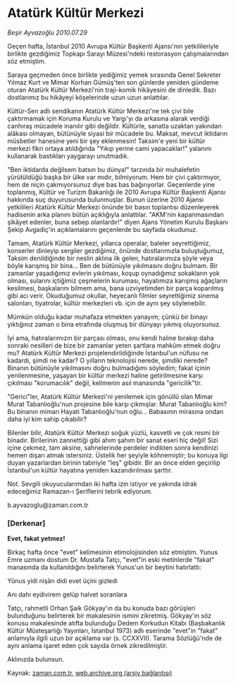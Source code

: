 # Atatürk Kültür Merkezi

*Beşir Ayvazoğlu 2010.07.29*

<td class="columnist-detail">
<p>Geçen hafta, İstanbul 2010 Avrupa Kültür Başkenti Ajansı'nın yetkilileriyle birlikte gezdiğimiz Topkapı Sarayı Müzesi'ndeki restorasyon çalışmalarından söz etmiştim.</p>
<p>
<div id="haberMetinDiv">
<p>Saraya geçmeden önce birlikte yediğimiz yemek sırasında Genel Sekreter Yılmaz Kurt ve Mimar Korhan Gümüş'ten son günlerde yeniden gündeme oturan Atatürk Kültür Merkezi'nin traji-komik hikâyesini de dinledik. Bazı dostlarımız bu hikâyeyi köşelerinde uzun uzun anlattılar.
<p>Kültür-Sen adlı sendikanın Atatürk Kültür Merkezi'ne tek çivi bile çaktırmamak için Koruma Kurulu ve Yargı'yı da arkasına alarak verdiği canhıraş mücadele inanılır gibi değildir. Kültürle, sanatla uzaktan yakından alâkası olmayan, bütünüyle siyasi bir mücadele bu. Maksat, mevcut iktidarın müsbetler hanesine yeni bir şey eklenmesin! Taksim'e yeni bir kültür merkezi fikri ortaya atıldığında "Yıkıp yerine cami yapacaklar!" yalanını kullanarak bastıkları yaygarayı unutmadık.
<p> "Ben iktidarda değilsem batsın bu dünya!" tarzında bir muhalefetin yürütüldüğü başka bir ülke var mıdır, bilmiyorum. Hem bir çivi çaktırmıyor, hem de niçin çakmıyorsunuz diye bas bas bağırıyorlar. Geçenlerde yine toplanmış, Kültür ve Turizm Bakanlığı ile 2010 Avrupa Kültür Başkenti Ajansı hakkında suç duyurusunda bulunmuşlar. Bunun üzerine 2010 Ajansı yetkilileri Atatürk Kültür Merkezi önünde bir basın toplantısı düzenleyerek hadisenin arka planını bütün açıklığıyla anlattılar. "AKM'nin kapanmasından şikâyet edenler, buna sebep olanlardır!" diyen Ajans Yönetim Kurulu Başkanı Şekip Avgadiç'in açıklamalarını geçenlerde bu sayfada okudunuz.
<p>Tamam, Atatürk Kültür Merkezi, yıllarca operalar, baleler seyrettiğimiz, konserler dinleyip sergiler gezdiğimiz, önünde dostlarımızla buluştuğumuz, Taksim denildiğinde bir neslin aklına ilk gelen, hatıralarımıza şöyle veya böyle karışmış bir bina... Ben de bütünüyle yıkılmasını doğru bulmam. Bir zamanlar yaşadığımız evlerin yıkılması, koşup oynadığımız sokakların yok olması, sularını içtiğimiz çeşmelerin kuruması, hayatımıza karışmış ağaçların kesilmesi, başkalarını bilmem ama, bana uzviyetimden bir parça koparılmış gibi acı verir. Okuduğumuz okullar, heyecanlı filmler seyrettiğimiz sinema salonları, tiyatrolar, kültür merkezleri vb. için de aynı şey söylenebilir.
<p>Mümkün olduğu kadar muhafaza etmekten yanayım; çünkü bir binayı yıktığınız zaman o bina etrafında oluşmuş bir dünyayı yıkmış oluyorsunuz.
<p>İyi ama, hatıralarımızın bir parçası olması, onu kendi haline bırakıp daha sonraki nesilleri de bize bir zamanlar yeten şartlara mahkûm etmek doğru mu? Atatürk Kültür Merkezi projelendirildiğinde İstanbul'un nüfusu ne kadardı, şimdi ne kadar? O yılların teknolojisi nerede, şimdiki nerede? Binanın bütünüyle yıkılmasını doğru bulmadığımı söyledim; fakat içinin yenilenmesine, yaşayan bir kültür merkezi haline getirilmesine karşı çıkılması "korumacılık" değil, kelimenin asıl manasında "gericilik"tir.
<p>"Gerici"ler, Atatürk Kültür Merkezi'ni yenilemek için gönüllü olan Mimar Murat Tabanlıoğlu'nun projesine bile karşı çıkmışlar. Murat Tabanlıoğlu kim? Bu binanın mimarı Hayati Tabanlıoğlu'nun oğlu... Babasının mirasına ondan daha iyi kim sahip çıkabilir?
<p>Bilenler bilir, Atatürk Kültür Merkezi soğuk yüzlü, kasvetli ve çok resmi bir binadır. Birilerinin zannettiği gibi ahım şahım bir sanat eseri hiç değil! Sizi içine çekmez, tam aksine, sahnelerinde perdeler indikten sonra kendinizi hemen dışarı atmak istersiniz. Üstelik her şeyiyle köhnemiştir; bu konuya ilgi duyan yazarlardan birinin tabiriyle "leş" gibidir. Bir an önce elden geçirilip İstanbul'un kültür hayatına yeniden kazandırılması şarttır.
<p>Not. Sevgili okuyucularımdan iki hafta izin istiyor ve yakında idrak edeceğimiz Ramazan-ı Şeriflerini tebrik ediyorum.
<p>b.ayvazoglu@zaman.com.tr
<p><h3>[Derkenar]</h3>
<p><b>Evet, fakat yetmez!</b>
<p>Birkaç hafta önce "evet" kelimesinin etimolojisinden söz etmiştim. Yunus Emre uzmanı dostum Dr. Mustafa Tatçı, "evet"in eski metinlerde "fakat" manasında da kullanıldığını belirterek Yunus'un bir beytini hatırlattı:
<p>Yûnus yidi nişân didi evet üçini gizledi
<p>Anı dahı eydivirem gelüp halvet soranlara
<p>Tatçı, rahmetli Orhan Şaik Gökyay'ın da bu konuda bazı görüşleri bulunduğunu belirterek bir makalesinin ismini zikretmiş. Gökyay'ın söz konusu makalesinde atıfta bulunduğu Dedem Korkudun Kitabı (Başbakanlık Kültür Müsteşarlığı Yayınları, İstanbul 1973) adlı eserinde "evet"in "fakat" anlamıyla ilgili uzun bir açıklama var (s. CCXXVII). Tarama Sözlüğü'nde de aynı anlama işaret eden çok sayıda örnek zikredilmiştir.
<p>Aklınızda bulunsun.</p></p></p></p></p></p></p></p></p></p></p></p></p></p></p></p></p></div>
</p>
<a href="http://web.archive.org/web/20101225014211/mailto:b.ayvazoglu@zaman.com.tr">
</a></td>

Kaynak: [zaman.com.tr](http://zaman.com.tr/yazar.do?yazino=1009848), [web.archive.org (arşiv bağlantısı)](http://web.archive.org/web/20101225014211/http://zaman.com.tr/yazar.do?yazino=1009848)
